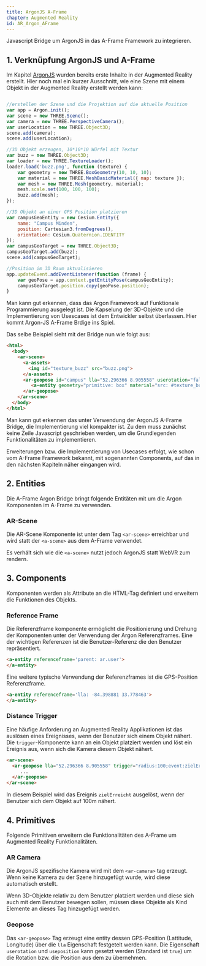 ```yaml
---
title: ArgonJS A-Frame
chapter: Augmented Reality
id: AR_Argon_AFrame
---
```


Javascript Bridge um ArgonJS in das A-Frame Framework zu integrieren.

## 1. Verknüpfung ArgonJS und A-Frame
Im Kapitel [ArgonJS](#/AR_ArgonJS) wurden bereits erste Inhalte in der Augmented Reality erstellt. Hier noch mal ein kurzer Ausschnitt, wie eine Szene mit einem Objekt in der Augmented Reality erstellt werden kann:

```javascript

//erstellen der Szene und die Projektion auf die aktuelle Position
var app = Argon.init();
var scene = new THREE.Scene();
var camera = new THREE.PerspectiveCamera();
var userLocation = new THREE.Object3D;
scene.add(camera);
scene.add(userLocation);

//3D Objekt erzeugen, 10*10*10 Würfel mit Textur 
var buzz = new THREE.Object3D;
var loader = new THREE.TextureLoader();
loader.load('buzz.png', function (texture) {
    var geometry = new THREE.BoxGeometry(10, 10, 10);
    var material = new THREE.MeshBasicMaterial({ map: texture });
    var mesh = new THREE.Mesh(geometry, material);
    mesh.scale.set(100, 100, 100);
    buzz.add(mesh);
});

//3D Objekt an einer GPS Position platzieren
var campusGeoEntity = new Cesium.Entity({
    name: "Campus Minden",
    position: Cartesian3.fromDegrees(),
    orientation: Cesium.Quaternion.IDENTITY
});
var campusGeoTarget = new THREE.Object3D;
campusGeoTarget.add(buzz);
scene.add(campusGeoTarget);

//Position im 3D Raum aktualisieren
app.updateEvent.addEventListener(function (frame) {
    var geoPose = app.context.getEntityPose(campusGeoEntity);
    campusGeoTarget.position.copy(geoPose.position);
}

```

Man kann gut erkennen, dass das Argon Framework auf Funktionale 
Programmierung ausgelegt ist. Die Kapselung der 3D-Objekte und die 
Implementierung von Usescases ist dem Entwickler selbst überlassen. 
Hier kommt Argon-JS A-Frame Brdige ins Spiel. 

Das selbe Beispiel sieht mit der Bridge nun wie folgt aus:

```html
<html>
  <body>
    <ar-scene>
      <a-assets>
        <img id="texture_buzz" src="buzz.png">
      </a-assets>
      <ar-geopose id="campus" lla="52.296366 8.905558" userotation="false"> 
         <a-entity geometry="primitive: box" material="src: #texture_buzz"></a-entity>
      </ar-geopose>     
    </ar-scene>
  </body>
</html>
```

Man kann gut erkennen das unter Verwendung der ArgonJS A-Frame Bridge, 
die Implementierung viel kompakter ist. Zu dem muss zunächst keine Zeile 
Javascript geschrieben werden, um die Grundlegenden Funktionalitäten zu 
implementieren.

Erweiterungen bzw. die Implementierung von Usecases erfolgt, wie schon 
vom A-Frame Framework bekannt, mit sogenannten Components, auf das in 
den nächsten Kapiteln näher eingangen wird.  
 
## 2. Entities

Die A-Frame Argon Bridge bringt folgende Entitäten mit um die Argon 
Komponenten im A-Frame zu verwenden.
 
### AR-Scene

Die AR-Scene Komponente ist unter dem Tag `<ar-scene>` erreichbar und wird
statt der `<a-scene>` aus dem A-Frame verwendet.

Es verhält sich wie die `<a-scene>` nutzt jedoch ArgonJS statt WebVR zum rendern.

## 3. Components

Komponenten werden als Attribute an die HTML-Tag definiert und erweitern 
die Funktionen des Objekts.

### Reference Frame

Die Referenzframe komponente ermöglicht die Positionierung und 
Drehung der Komponenten unter der Verwendung der Argon Referenzframes. 
Eine der wichtigen Referenzen ist die Benutzer-Referenz die den Benutzer 
repräsentiert.

```html
<a-entity referenceframe='parent: ar.user'>
</a-entity>
```

Eine weitere typische Verwendung der Referenzframes ist die GPS-Position 
Referenzframe.

```html
<a-entity referenceframe='lla: -84.398881 33.778463'>
</a-entity>
```

### Distance Trigger

Eine häufige Anforderung an Augmented Reality Applikationen ist das 
auslösen eines Ereignisses, wenn der Benutzer sich einem Objekt nähert.
Die `trigger`-Komponente kann an ein Objekt platziert werden und löst 
ein Ereignis aus, wenn sich die Kamera diesem Objekt nähert.

```html
<ar-scene>
  <ar-geopose lla="52.296366 8.905558" trigger="radius:100;event:zielErreicht"> 
     ...
  </ar-geopose>
</ar-scene>
```

In diesem Beispiel wird das Ereignis `zielErreicht` ausgelöst, wenn 
der Benutzer sich dem Objekt auf 100m nähert.

## 4. Primitives

Folgende Primitiven erweitern die Funktionalitäten des A-Frame um 
Augmented Reality Funktionalitäten.

### AR Camera

Die ArgonJS spezifische Kamera wird mit dem `<ar-camera>` tag erzeugt.  
Wenn keine Kamera zu der Szene hinzugefügt wurde, wird diese automatisch 
erstellt. 
 
Wenn 3D-Objekte relativ zu dem Benutzer platziert werden und diese 
sich auch mit dem Benutzer bewegen sollen, müssen diese Objekte als 
Kind Elemente an dieses Tag hinzugefügt werden.
 
### Geopose

Das `<ar-geopose>` Tag erzeugt eine entity dessen GPS-Position 
(Lattitude, Longitude) über die `lla` Eigenschaft festgetelt werden kann.
Die Eigenschaft `userotation` und `useposition` kann gesetzt werden 
(Standard ist `true`) um die Rotation bzw. die Position aus dem zu übernehmen. 
